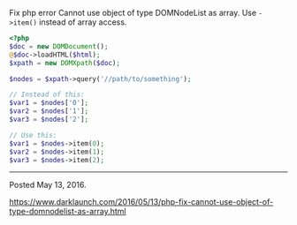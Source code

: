 Fix php error Cannot use object of type DOMNodeList as array. Use `->item()` instead of array access.

```php
<?php
$doc = new DOMDocument();
@$doc->loadHTML($html);
$xpath = new DOMXpath($doc);

$nodes = $xpath->query('//path/to/something');

// Instead of this:
$var1 = $nodes['0'];
$var2 = $nodes['1'];
$var3 = $nodes['2'];

// Use this:
$var1 = $nodes->item(0);
$var2 = $nodes->item(1);
$var3 = $nodes->item(2);
```

---

Posted May 13, 2016.

https://www.darklaunch.com/2016/05/13/php-fix-cannot-use-object-of-type-domnodelist-as-array.html